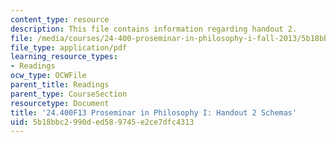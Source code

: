 ```yaml
---
content_type: resource
description: This file contains information regarding handout 2.
file: /media/courses/24-400-proseminar-in-philosophy-i-fall-2013/5b18bbc2990ded589745e2ce7dfc4313_MIT24_400F13_Handout2.pdf
file_type: application/pdf
learning_resource_types:
- Readings
ocw_type: OCWFile
parent_title: Readings
parent_type: CourseSection
resourcetype: Document
title: '24.400F13 Proseminar in Philosophy I: Handout 2 Schemas'
uid: 5b18bbc2-990d-ed58-9745-e2ce7dfc4313
---
```

